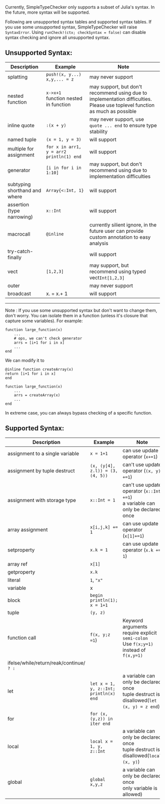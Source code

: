 Currently, SimpleTypeChecker only supports a subset of Julia's syntax. In the future, more syntax will be supported.

Following are unsupported syntax tables and supported syntax tables. If you use some unsupported syntax, SimpleTypeChecker will raise `SyntaxError`. Using `runCheck!(ctx; checkSyntax = false)` can disable syntax checking and ignore all unsupported syntax.

## Unsupported Syntax:
|Description|Example  | Note|
|--|--|--|
| splatting | `push!(x, y...)`<br /> `x,y,... = z` | may never support|
| nested function | `x->x+1` <br /> function nested in function | may support, but don't recommend using due to implementation difficulties. Please use toplevel function as much as possible|
| inline quote | `:(x + y)` |  may never support, use `quote ... end` to ensure type stability|
| named tuple | `(x = 1, y = 3)` | will support |
| multiple for assignment | `for x in arr1, y = arr2 println(1) end` |will support|
| generator |`[i in for i in 1:10]` | may support, but don't recommend using due to implementation difficulties|
| subtyping shorthand and where| `Array{<:Int, 1}`|will support|
| assertion (type narrowing)| `x::Int`|will support|
| macrocall|`@inline`| currently silient ignore, in the future user can provide custom annotation to easy analysis|
| try-catch-finally|| will support|
| vect |`[1,2,3]`|may support, but recommend using typed vect`Int[1,2,3]`|
| outer | |may never support|
| broadcast | x. = x.+ 1|will support|

---

Note : If you use some unsupported syntax but don't want to change them, don't worry. You can isolate them in a function (unless it's closure that capture some variables). For example:
```
function large_function(x)
    ...
    # ops, we can't check generator
    arrs = [i+1 for i in x]
    ...
end
```
We can modify it to
```
@inline function createArray(x)
return [i+1 for i in x]
end

function large_function(x)
    ...
    arrs = createArray(x)
    ...
end
```
In extreme case, you can always bypass checking of a specific function.

## Supported Syntax:
|Description|Example  | Note|
|--|--|--|
| assignment to a single variable | `x = 1+1`| can use update operator (`x+=1`)|
| assignment by tuple destruct |  `(x, (y[4], z.l)) = (3, (4, 5))`| can't use update operator (`(x, y) +=1`)|
| assignment with storage type |  `x::Int = 1`| can't use update operator (`x::Int +=1`) <br/> a variable can only be declared once|
| array assignment | `x[i,j,k] += 1` | can use update operator (`x[1]+=1`)|
| setproperty | `x.k = 1` | can use update operator (`x.k += 1`)|
| array ref| `x[1]`||
| getproperty | `x.k`||
| literal | `1`, `"x"` | |
| variable | x ||
| block | `begin println(1); x = 1+1` ||
| tuple | `(y, z)` ||
| function call|`f(x, y;z =1`)|Keyword arguments require explicit `semi-colon`<br/> Use `f(x;y=1)` instead of `f(x,y=1)`|
| ifelse/while/return/reak/continue/` ? :`|||
| let|`let x = 1, y, z::Int; println(x) end`|a variable can only be declared once<br>tuple destruct is disallowed(`let (x, y) = z end`)|
| for|`for (x,(y,z)) in iter end`||
| local|`local x = 1, y, z::Int`|a variable can only be declared once<br>tuple destruct is disallowed(`local (x, y)`)|
| global|`global x,y,z`|a variable can only be declared once<br>only variable is allowed)|